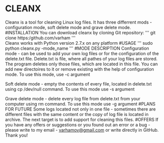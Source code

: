 
# CLEANX 
Cleanx is a tool for cleaning Linux log files. It has three differrent mods - configuration mode, soft delete mode and grave delete mode.
#INSTALLATION
You can download cleanx by cloning Git repository:
'''
git clone https:/github.com/varham
'''  
Cleanx works with Python version 2.7.x on any platform
#USAGE
'''
sudo python cleanx.py -mode_name
'''
#MODE DESCRIPTION
Configuration mode - can be used to add your own log files or for the configuration of the delete.txt file. Delete.txt is file, where all pathes of your log files are stored. The program deletes only those files, which are located in this file. You can add new directoires to it or remove existing with the help of configuration mode. To use this mode, use -c argument

Soft delete mode - empty the contents of every file, located in delete.txt using cp /dev/null command. To use this mode  use -s argument

Grave delete mode - delete every log file from delete.txt from your computer using rm command. To use this mode use -g argument
#PLANS FOR FUTURE
Some logs located not only in one file - sometimes there are different files with the same content or the copy of log file is located in archive. The next target is to add support for cleaning this files.
#OFFERS
If you have any offers or suggestions or you found out an error or a bug - please write to my email - varhamov@gmail.com or write directly in GitHub. Thank you!

